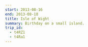 ```yaml
---
start: 2013-08-16
end: 2013-08-18
title: Isle of Wight
summary: Birthday on a small island.
trip_id:
  - t4RZ1
  - t4Ra1
---
```

